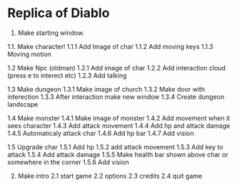 # Replica of Diablo
1. Make starting window.

  1.1. Make character!
    1.1.1 Add Image of char
    1.1.2 Add moving keys
    1.1.3 Moving motion
    
  1.2 Make Npc (oldman)
    1.2.1 Add image of char
    1.2.2 Add interaction cloud (press e to interect etc)
    1.2.3 Add talking
    
  1.3 Make dungeon
    1.3.1 Make image of church
    1.3.2 Make door with interection
    1.3.3 After interaction make new window
    1.3.4 Create dungeon landscape
    
  1.4 Make monster
    1.4.1 Make image of monster
    1.4.2 Add movement when it sees character
    1.4.3 Add attack movement
    1.4.4 Add hp and attack damage
    1.4.5 Automaticaly attack char
    1.4.6 Add hp bar
    1.4.7 Add vision
    
  1.5 Upgrade char
    1.5.1 Add hp
    1.5.2 add attack movement
    1.5.3 Add key to attack
    1.5.4 Add attack damage
    1.5.5 Make health bar shown above char or somewhere in the corner
    1.5.6 Add vision
    
2. Make intro
  2.1 start game
  2.2 options
  2.3 credits
  2.4 quit game
    
  
    
  
   
